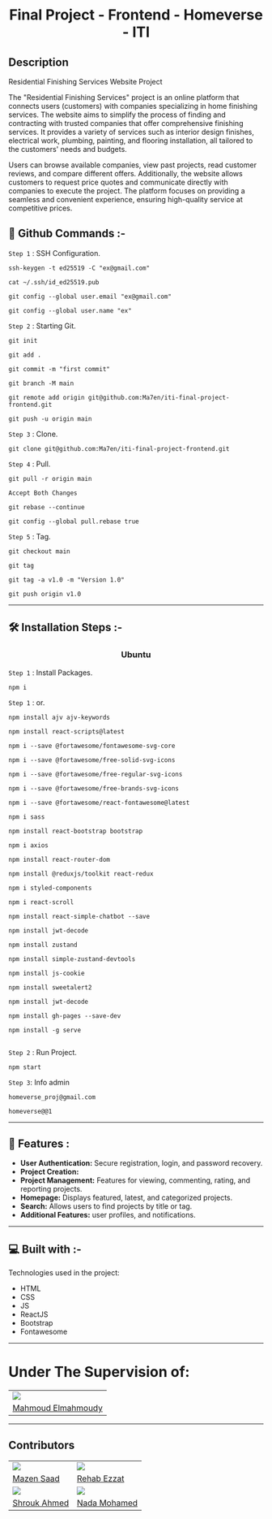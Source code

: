 <h1 align="center" id="title">Final Project - Frontend - Homeverse - ITI</h1>

<h2 id="description">Description</h2>

<p>

Residential Finishing Services Website Project

The "Residential Finishing Services" project is an online platform that connects users (customers) with companies specializing in home finishing services. The website aims to simplify the process of finding and contracting with trusted companies that offer comprehensive finishing services. It provides a variety of services such as interior design finishes, electrical work, plumbing, painting, and flooring installation, all tailored to the customers' needs and budgets.

Users can browse available companies, view past projects, read customer reviews, and compare different offers. Additionally, the website allows customers to request price quotes and communicate directly with companies to execute the project. The platform focuses on providing a seamless and convenient experience, ensuring high-quality service at competitive prices.

</p>

## 🔧 Github Commands :-

`Step 1` : SSH Configuration.

```
ssh-keygen -t ed25519 -C "ex@gmail.com"
```

```
cat ~/.ssh/id_ed25519.pub
```

```
git config --global user.email "ex@gmail.com"
```

```
git config --global user.name "ex"
```

`Step 2` : Starting Git.

```
git init
```

```
git add .
```

```
git commit -m "first commit"
```

```
git branch -M main
```

```
git remote add origin git@github.com:Ma7en/iti-final-project-frontend.git
```

```
git push -u origin main
```

`Step 3` : Clone.

```
git clone git@github.com:Ma7en/iti-final-project-frontend.git
```

`Step 4` : Pull.

```
git pull -r origin main
```

```
Accept Both Changes
```

```
git rebase --continue
```

```
git config --global pull.rebase true
```

`Step 5` : Tag.

```
git checkout main
```

```
git tag
```

```
git tag -a v1.0 -m "Version 1.0"
```

```
git push origin v1.0
```

---

## 🛠️ Installation Steps :-

<h3 align="center"> Ubuntu </h3>

`Step 1` : Install Packages.

```
npm i
```

`Step 1` : or.

```
npm install ajv ajv-keywords
```

```
npm install react-scripts@latest
```

```
npm i --save @fortawesome/fontawesome-svg-core
```

```
npm i --save @fortawesome/free-solid-svg-icons
```

```
npm i --save @fortawesome/free-regular-svg-icons
```

```
npm i --save @fortawesome/free-brands-svg-icons
```

```
npm i --save @fortawesome/react-fontawesome@latest
```

```
npm i sass
```

```
npm install react-bootstrap bootstrap
```

```
npm i axios
```

```
npm install react-router-dom
```

```
npm install @reduxjs/toolkit react-redux
```

```
npm i styled-components
```

```
npm i react-scroll
```

```
npm install react-simple-chatbot --save
```

```
npm install jwt-decode
```

```
npm install zustand
```

```
npm install simple-zustand-devtools
```

```
npm install js-cookie
```

```
npm install sweetalert2
```

```
npm install jwt-decode
```

```
npm install gh-pages --save-dev
```

```
npm install -g serve
```

```

```

`Step 2` : Run Project.

```
npm start
```

`Step 3`: Info admin

```
homeverse_proj@gmail.com
```

```
homeverse@@1
```

---

## 🧐 Features :

<ul>
<li>
    <b>User Authentication:</b> Secure registration, login, and password recovery.
</li>
<li>
    <b>Project Creation:</b> 
</li>
<li>
    <b>Project Management:</b> Features for viewing, commenting, rating, and reporting projects.
</li> 
<li>
    <b>Homepage:</b> Displays featured, latest, and categorized projects. 
</li>
<li>
    <b>Search:</b> Allows users to find projects by title or tag. 
</li>
<li>
    <b>Additional Features:</b> user profiles, and notifications.
</li>
</ul>

---

## 💻 Built with :-

Technologies used in the project:

-   HTML
-   CSS
-   JS
-   ReactJS
-   Bootstrap
-   Fontawesome

---

<h1>Under The Supervision of:</h1>
<table>
    <tr>
        <td>
            <img src="https://avatars.githubusercontent.com/u/84921583?v=4"></img>
        </td>
    </tr>
    <tr>
        <td>
            <a href="https://github.com/Ma7moudHelmi">Mahmoud Elmahmoudy</a>
        </td>
    </tr>
</table>

---

## Contributors

<table>
    <tr>
        <td>
            <img src="https://avatars.githubusercontent.com/u/91129862?v=4"></img>
        </td>
        <td>
            <img src="https://avatars.githubusercontent.com/u/120313545?v=4"></img>
        </td>
    </tr>
    <tr>
        <td>
            <a href="https://github.com/Ma7en">Mazen Saad</a>
        </td>
        <td>
            <a href="https://github.com/rehabezzat">Rehab Ezzat</a>
        </td> 
    </tr>
    <tr>
        <td>
            <img src="https://avatars.githubusercontent.com/u/93333314?v=4"></img>
        </td>
        <td>
            <img src="https://avatars.githubusercontent.com/u/174034623?v=4"></img>
        </td>
    </tr>
    <tr>
        <td>
            <a href="https://github.com/Shrouk2000">Shrouk Ahmed</a>
        </td>
        <td>
            <a href="https://github.com/nada-mohamed-ops">Nada Mohamed</a>
        </td>
    </tr>
</table>
